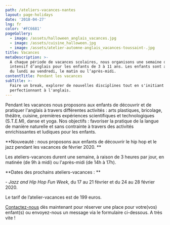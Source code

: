 ```yaml
---
path: /ateliers-vacances-nantes
layout: page-holidays
date: '2018-04-27'
lng: fr
color: '#FC6681'
pageGallery:
  - image: /assets/halloween_anglais_vacances.jpg
  - image: /assets/cuisine_halloween.jpg
  - image: /assets/atelier-automne-anglais_vacances-toussaint-.jpg
title: Vacances
metaDescription: >-
  A chaque période de vacances scolaires, nous organisons une semaine de stage
  intensif d’anglais pour les enfants de 3 à 11 ans. Les enfants sont accueillis
  du lundi au vendredi, le matin ou l’après-midi.
contentTitle: Pendant les vacances
subTitle: >-
  Faire un break, explorer de nouvelles disciplines tout en s'initiant ou se
  perfectionnant à l'anglais.
---
```

Pendant les vacances nous proposons aux enfants de découvrir et de pratiquer l'anglais à travers différentes activités : arts plastiques, bricolage, théâtre, cuisine, premières expériences scientifiques et technologiques (S.T.E.M), danse et yoga. Nos objectifs : favoriser la pratique de la langue de manière naturelle et sans contrainte à travers des activités enrichissantes et ludiques pour les enfants.

**Nouveauté : nous proposons aux enfants de découvrir le hip hop et le jazz pendant les vacances de février 2020. **

Les ateliers-vacances durent une semaine, à raison de 3 heures par jour, en matinée (de 9h à midi) ou l'après-midi (de 14h à 17h).

**Dates des prochains ateliers-vacances : **

\- _Jazz and Hip Hop Fun Week_, du 17 au 21 février et du 24 au 28 février 2020.

Le tarif de l’atelier-vacances est de 199 euros.

[Contactez-nous](mailto:hello@lopenlab.com) dès maintenant pour réserver une place pour votre(vos) enfant(s) ou envoyez-nous un message via le formulaire ci-dessous. A très vite !
